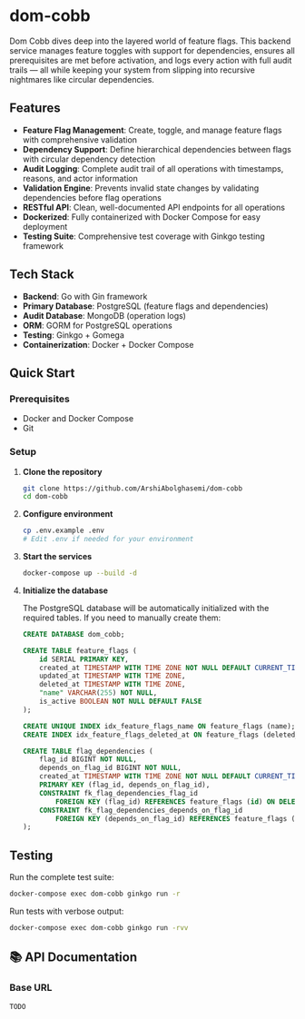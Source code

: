 # dom-cobb

Dom Cobb dives deep into the layered world of feature flags. This backend service manages feature toggles with support for dependencies, ensures all prerequisites are met before activation, and logs every action with full audit trails — all while keeping your system from slipping into recursive nightmares like circular dependencies.

## Features

- **Feature Flag Management**: Create, toggle, and manage feature flags with comprehensive validation
- **Dependency Support**: Define hierarchical dependencies between flags with circular dependency detection
- **Audit Logging**: Complete audit trail of all operations with timestamps, reasons, and actor information
- **Validation Engine**: Prevents invalid state changes by validating dependencies before flag operations
- **RESTful API**: Clean, well-documented API endpoints for all operations
- **Dockerized**: Fully containerized with Docker Compose for easy deployment
- **Testing Suite**: Comprehensive test coverage with Ginkgo testing framework

## Tech Stack

- **Backend**: Go with Gin framework
- **Primary Database**: PostgreSQL (feature flags and dependencies)
- **Audit Database**: MongoDB (operation logs)
- **ORM**: GORM for PostgreSQL operations
- **Testing**: Ginkgo + Gomega
- **Containerization**: Docker + Docker Compose

## Quick Start

### Prerequisites
- Docker and Docker Compose
- Git

### Setup

1. **Clone the repository**
   ```bash
   git clone https://github.com/ArshiAbolghasemi/dom-cobb
   cd dom-cobb
   ```

2. **Configure environment**
   ```bash
   cp .env.example .env
   # Edit .env if needed for your environment
   ```

3. **Start the services**
   ```bash
   docker-compose up --build -d
   ```

4. **Initialize the database**
   
   The PostgreSQL database will be automatically initialized with the required tables. If you need to manually create them:
   ```sql
   CREATE DATABASE dom_cobb;
   
   CREATE TABLE feature_flags (
       id SERIAL PRIMARY KEY,
       created_at TIMESTAMP WITH TIME ZONE NOT NULL DEFAULT CURRENT_TIMESTAMP,
       updated_at TIMESTAMP WITH TIME ZONE,
       deleted_at TIMESTAMP WITH TIME ZONE,
       "name" VARCHAR(255) NOT NULL,
       is_active BOOLEAN NOT NULL DEFAULT FALSE
   );
   
   CREATE UNIQUE INDEX idx_feature_flags_name ON feature_flags (name);
   CREATE INDEX idx_feature_flags_deleted_at ON feature_flags (deleted_at);
   
   CREATE TABLE flag_dependencies (
       flag_id BIGINT NOT NULL,
       depends_on_flag_id BIGINT NOT NULL,
       created_at TIMESTAMP WITH TIME ZONE NOT NULL DEFAULT CURRENT_TIMESTAMP,
       PRIMARY KEY (flag_id, depends_on_flag_id),
       CONSTRAINT fk_flag_dependencies_flag_id
           FOREIGN KEY (flag_id) REFERENCES feature_flags (id) ON DELETE CASCADE,
       CONSTRAINT fk_flag_dependencies_depends_on_flag_id
           FOREIGN KEY (depends_on_flag_id) REFERENCES feature_flags (id) ON DELETE CASCADE
   );
   ```

## Testing

Run the complete test suite:
```bash
docker-compose exec dom-cobb ginkgo run -r
```

Run tests with verbose output:
```bash
docker-compose exec dom-cobb ginkgo run -rvv
```

## 📚 API Documentation

### Base URL
```
TODO
```
